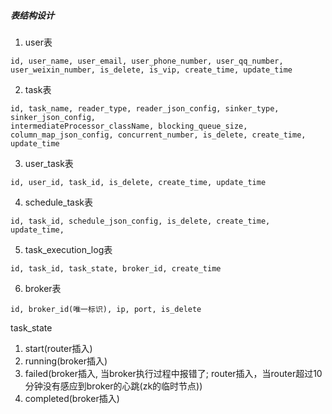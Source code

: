 ##### 表结构设计
1. user表
```
id, user_name, user_email, user_phone_number, user_qq_number, 
user_weixin_number, is_delete, is_vip, create_time, update_time
```
2. task表
```
id, task_name, reader_type, reader_json_config, sinker_type, sinker_json_config,
intermediateProcessor_className, blocking_queue_size, column_map_json_config, concurrent_number, is_delete, create_time, update_time
```
3. user_task表
```
id, user_id, task_id, is_delete, create_time, update_time
```

4. schedule_task表

```
id, task_id, schedule_json_config, is_delete, create_time, update_time, 
```
5. task_execution_log表
```
id, task_id, task_state, broker_id, create_time
```
6. broker表
```
id, broker_id(唯一标识), ip, port, is_delete
```
task_state
1. start(router插入)
2. running(broker插入)
3. failed(broker插入, 当broker执行过程中报错了; router插入，当router超过10分钟没有感应到broker的心跳(zk的临时节点))
4. completed(broker插入)